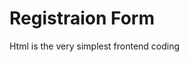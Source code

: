 <html>
  <head>
    <title>this is the basic html program</title>
  </head>
  <body>
    <h1>Registraion Form</h1>
    <p>Html is the very simplest frontend coding</p>
  </body>
  </html>
